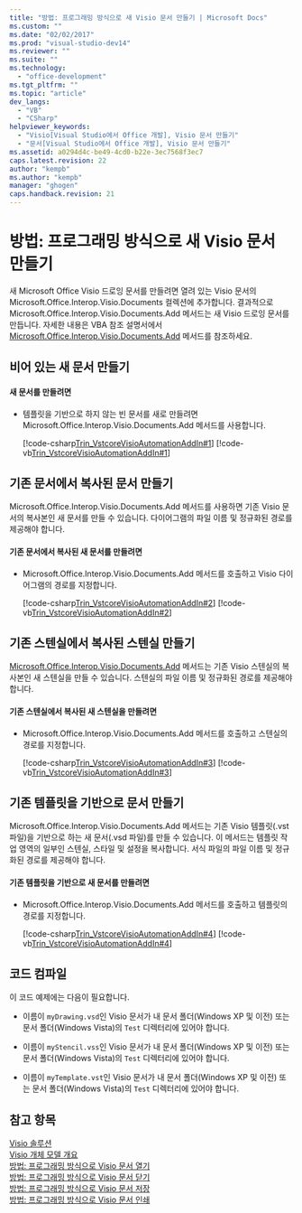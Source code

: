 ```yaml
---
title: "방법: 프로그래밍 방식으로 새 Visio 문서 만들기 | Microsoft Docs"
ms.custom: ""
ms.date: "02/02/2017"
ms.prod: "visual-studio-dev14"
ms.reviewer: ""
ms.suite: ""
ms.technology: 
  - "office-development"
ms.tgt_pltfrm: ""
ms.topic: "article"
dev_langs: 
  - "VB"
  - "CSharp"
helpviewer_keywords: 
  - "Visio[Visual Studio에서 Office 개발], Visio 문서 만들기"
  - "문서[Visual Studio에서 Office 개발], Visio 문서 만들기"
ms.assetid: a0294d4c-be49-4cd0-b22e-3ec7568f3ec7
caps.latest.revision: 22
author: "kempb"
ms.author: "kempb"
manager: "ghogen"
caps.handback.revision: 21
---
```

# 방법: 프로그래밍 방식으로 새 Visio 문서 만들기
  새 Microsoft Office Visio 드로잉 문서를 만들려면 열려 있는 Visio 문서의 Microsoft.Office.Interop.Visio.Documents 컬렉션에 추가합니다. 결과적으로 Microsoft.Office.Interop.Visio.Documents.Add 메서드는 새 Visio 드로잉 문서를 만듭니다. 자세한 내용은 VBA 참조 설명서에서 [Microsoft.Office.Interop.Visio.Documents.Add](HV10069241) 메서드를 참조하세요.  
  
## 비어 있는 새 문서 만들기  
  
#### 새 문서를 만들려면  
  
-   템플릿을 기반으로 하지 않는 빈 문서를 새로 만들려면 Microsoft.Office.Interop.Visio.Documents.Add 메서드를 사용합니다.  
  
     [!code-csharp[Trin_VstcoreVisioAutomationAddIn#1](../snippets/csharp/VS_Snippets_OfficeSP/Trin_VstcoreVisioAutomationAddIn/CS/ThisAddIn.cs#1)]
     [!code-vb[Trin_VstcoreVisioAutomationAddIn#1](../snippets/visualbasic/VS_Snippets_OfficeSP/Trin_VstcoreVisioAutomationAddIn/VB/ThisAddIn.vb#1)]  
  
## 기존 문서에서 복사된 문서 만들기  
 Microsoft.Office.Interop.Visio.Documents.Add 메서드를 사용하면 기존 Visio 문서의 복사본인 새 문서를 만들 수 있습니다. 다이어그램의 파일 이름 및 정규화된 경로를 제공해야 합니다.  
  
#### 기존 문서에서 복사된 새 문서를 만들려면  
  
-   Microsoft.Office.Interop.Visio.Documents.Add 메서드를 호출하고 Visio 다이어그램의 경로를 지정합니다.  
  
     [!code-csharp[Trin_VstcoreVisioAutomationAddIn#2](../snippets/csharp/VS_Snippets_OfficeSP/Trin_VstcoreVisioAutomationAddIn/CS/ThisAddIn.cs#2)]
     [!code-vb[Trin_VstcoreVisioAutomationAddIn#2](../snippets/visualbasic/VS_Snippets_OfficeSP/Trin_VstcoreVisioAutomationAddIn/VB/ThisAddIn.vb#2)]  
  
## 기존 스텐실에서 복사된 스텐실 만들기  
 [Microsoft.Office.Interop.Visio.Documents.Add](HV10069241) 메서드는 기존 Visio 스텐실의 복사본인 새 스텐실을 만들 수 있습니다. 스텐실의 파일 이름 및 정규화된 경로를 제공해야 합니다.  
  
#### 기존 스텐실에서 복사된 새 스텐실을 만들려면  
  
-   Microsoft.Office.Interop.Visio.Documents.Add 메서드를 호출하고 스텐실의 경로를 지정합니다.  
  
     [!code-csharp[Trin_VstcoreVisioAutomationAddIn#3](../snippets/csharp/VS_Snippets_OfficeSP/Trin_VstcoreVisioAutomationAddIn/CS/ThisAddIn.cs#3)]
     [!code-vb[Trin_VstcoreVisioAutomationAddIn#3](../snippets/visualbasic/VS_Snippets_OfficeSP/Trin_VstcoreVisioAutomationAddIn/VB/ThisAddIn.vb#3)]  
  
## 기존 템플릿을 기반으로 문서 만들기  
 Microsoft.Office.Interop.Visio.Documents.Add 메서드는 기존 Visio 템플릿\(.vst 파일\)을 기반으로 하는 새 문서\(.vsd 파일\)를 만들 수 있습니다. 이 메서드는 템플릿 작업 영역의 일부인 스텐실, 스타일 및 설정을 복사합니다. 서식 파일의 파일 이름 및 정규화된 경로를 제공해야 합니다.  
  
#### 기존 템플릿을 기반으로 새 문서를 만들려면  
  
-   Microsoft.Office.Interop.Visio.Documents.Add 메서드를 호출하고 템플릿의 경로를 지정합니다.  
  
     [!code-csharp[Trin_VstcoreVisioAutomationAddIn#4](../snippets/csharp/VS_Snippets_OfficeSP/Trin_VstcoreVisioAutomationAddIn/CS/ThisAddIn.cs#4)]
     [!code-vb[Trin_VstcoreVisioAutomationAddIn#4](../snippets/visualbasic/VS_Snippets_OfficeSP/Trin_VstcoreVisioAutomationAddIn/VB/ThisAddIn.vb#4)]  
  
## 코드 컴파일  
 이 코드 예제에는 다음이 필요합니다.  
  
-   이름이 `myDrawing.vsd`인 Visio 문서가 내 문서 폴더\(Windows XP 및 이전\) 또는 문서 폴더\(Windows Vista\)의 `Test` 디렉터리에 있어야 합니다.  
  
-   이름이 `myStencil.vss`인 Visio 문서가 내 문서 폴더\(Windows XP 및 이전\) 또는 문서 폴더\(Windows Vista\)의 `Test` 디렉터리에 있어야 합니다.  
  
-   이름이 `myTemplate.vst`인 Visio 문서가 내 문서 폴더\(Windows XP 및 이전\) 또는 문서 폴더\(Windows Vista\)의 `Test` 디렉터리에 있어야 합니다.  
  
## 참고 항목  
 [Visio 솔루션](../vsto/visio-solutions.md)   
 [Visio 개체 모델 개요](../vsto/visio-object-model-overview.md)   
 [방법: 프로그래밍 방식으로 Visio 문서 열기](../vsto/how-to-programmatically-open-visio-documents.md)   
 [방법: 프로그래밍 방식으로 Visio 문서 닫기](../vsto/how-to-programmatically-close-visio-documents.md)   
 [방법: 프로그래밍 방식으로 Visio 문서 저장](../vsto/how-to-programmatically-save-visio-documents.md)   
 [방법: 프로그래밍 방식으로 Visio 문서 인쇄](../vsto/how-to-programmatically-print-visio-documents.md)  
  
  